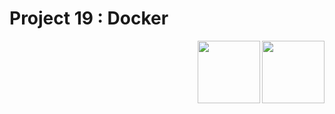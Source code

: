 # Project 19 : Docker

<img align="right" width="100" height="100" src="https://github.com/rozhkovsvyat/Project19.Docker/assets/71471748/9b83c1ff-9de9-4b71-a22a-25617fefb7c4">
<img align="right" width="100" height="100" src="https://github.com/rozhkovsvyat/Project19.Docker/assets/71471748/43bc4eba-d578-4abd-a235-08ac2b36d78e">

